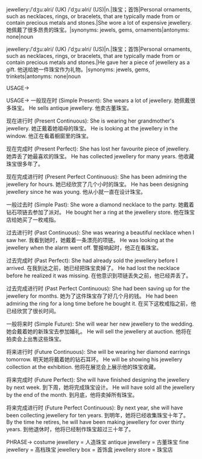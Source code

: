 jewellery:/ˈdʒuːəlri/ (UK) /ˈdʒuːəlri/ (US)|n.|珠宝；首饰|Personal ornaments, such as necklaces, rings, or bracelets, that are typically made from or contain precious metals and stones.|She wore a lot of expensive jewellery. 她佩戴了很多昂贵的珠宝。|synonyms: jewels, gems, ornaments|antonyms: none|noun

jewellery:/ˈdʒuːəlri/ (UK) /ˈdʒuːəlri/ (US)|n.|珠宝；首饰|Personal ornaments, such as necklaces, rings, or bracelets, that are typically made from or contain precious metals and stones.|He gave her a piece of jewellery as a gift. 他送给她一件珠宝作为礼物。|synonyms: jewels, gems, trinkets|antonyms: none|noun


USAGE->

USAGE->
一般现在时 (Simple Present):
She wears a lot of jewellery. 她佩戴很多珠宝。
He sells antique jewellery. 他卖古董珠宝。

现在进行时 (Present Continuous):
She is wearing her grandmother's jewellery. 她正戴着她祖母的珠宝。
He is looking at the jewellery in the window. 他正在看着橱窗里的珠宝。

现在完成时 (Present Perfect):
She has lost her favourite piece of jewellery. 她弄丢了她最喜欢的珠宝。
He has collected jewellery for many years. 他收藏珠宝很多年了。

现在完成进行时 (Present Perfect Continuous):
She has been admiring the jewellery for hours. 她已经欣赏了几个小时的珠宝。
He has been designing jewellery since he was young. 他从小就一直在设计珠宝。

一般过去时 (Simple Past):
She wore a diamond necklace to the party. 她戴着钻石项链去参加了派对。
He bought her a ring at the jewellery store. 他在珠宝店给她买了一枚戒指。

过去进行时 (Past Continuous):
She was wearing a beautiful necklace when I saw her. 我看到她时，她戴着一条漂亮的项链。
He was looking at the jewellery when the alarm went off. 警报响起时，他正在看珠宝。

过去完成时 (Past Perfect):
She had already sold the jewellery before I arrived. 在我到达之前，她已经把珠宝卖掉了。
He had lost the necklace before he realized it was missing.  在他意识到项链丢失之前，他已经弄丢了。

过去完成进行时 (Past Perfect Continuous):
She had been saving up for the jewellery for months. 她为了这件珠宝存了好几个月的钱。
He had been admiring the ring for a long time before he bought it. 在买下这枚戒指之前，他已经欣赏了很长时间。

一般将来时 (Simple Future):
She will wear her new jewellery to the wedding. 她会戴着她的新珠宝去参加婚礼。
He will sell the jewellery at auction. 他将在拍卖会上出售这些珠宝。

将来进行时 (Future Continuous):
She will be wearing her diamond earrings tomorrow. 明天她将戴着她的钻石耳环。
He will be showing his jewellery collection at the exhibition. 他将在展览会上展示他的珠宝收藏。

将来完成时 (Future Perfect):
She will have finished designing the jewellery by next week. 到下周，她将完成珠宝设计。
He will have sold all the jewellery by the end of the month. 到月底，他将卖掉所有珠宝。

将来完成进行时 (Future Perfect Continuous):
By next year, she will have been collecting jewellery for ten years. 到明年，她将已经收集珠宝十年了。
By the time he retires, he will have been making jewellery for over thirty years. 到他退休时，他将已经制作珠宝超过三十年了。


PHRASE->
costume jewellery = 人造珠宝
antique jewellery = 古董珠宝
fine jewellery = 高档珠宝
jewellery box = 首饰盒
jewellery store = 珠宝店
